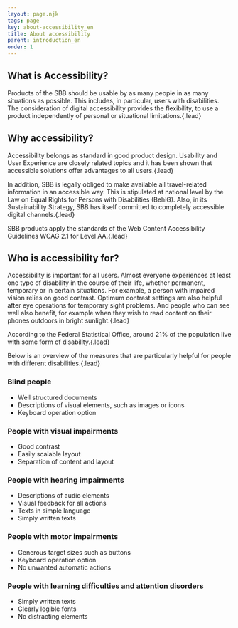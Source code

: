 ```yaml
---
layout: page.njk
tags: page
key: about-accessibility_en
title: About accessibility
parent: introduction_en
order: 1
---
```


## What is Accessibility?
Products of the SBB should be usable by as many people in as many situations as possible. This includes, in particular, users with disabilities. The consideration of digital accessibility provides the flexibility, to use a product independently of personal or situational limitations.{.lead}

## Why accessibility?
Accessibility belongs as standard in good product design. Usability and User Experience are closely related topics and it has been shown that accessible solutions offer advantages to all users.{.lead}

In addition, SBB is legally obliged to make available all travel-related information in an accessible way. This is stipulated at national level by the <sbb-link variant="inline" type="button" href="https://de.wikipedia.org/wiki/Behindertengleichstellungsgesetz">Law on Equal Rights for Persons with Disabilities</sbb-link> (BehiG). Also, in its  <sbb-link variant="inline" type="button" href="https://company.sbb.ch/en/the-company/responsibility-society-environment/sustainability/commitment-sustainability.html">Sustainability Strategy</sbb-link>, SBB has itself committed to completely accessible digital channels.{.lead}

SBB products apply the standards of the Web Content Accessibility Guidelines  <sbb-link variant="inline" type="button" href="https://www.w3.org/TR/WCAG21">WCAG 2.1</sbb-link> for Level AA.{.lead}

## Who is accessibility for?
Accessibility is important for all users. Almost everyone experiences at least one type of disability in the course of their life, whether permanent, temporary or in certain situations. For example, a person with impaired vision relies on good contrast. Optimum contrast settings are also helpful after eye operations for temporary sight problems. And people who can see well also benefit, for example when they wish to read content on their phones outdoors in bright sunlight.{.lead}

According to the Federal Statistical Office, around <sbb-link variant="inline" type="button" href="https://www.bfs.admin.ch/bfs/en/home/statistics/economic-social-situation-population/equality-people-disabilities/disabilities.html">21% of the population</sbb-link> live with some form of disability.{.lead}

Below is an overview of the measures that are particularly helpful for people with different disabilities.{.lead}

### Blind people
* Well structured documents
* Descriptions of visual elements, such as images or icons
* Keyboard operation option 

### People with visual impairments
* Good contrast
* Easily scalable layout
* Separation of content and layout

### People with hearing impairments
* Descriptions of audio elements
* Visual feedback for all actions
* Texts in simple language
* Simply written texts

### People with motor impairments
* Generous target sizes such as buttons
* Keyboard operation option
* No unwanted automatic actions

### People with learning difficulties and attention disorders
* Simply written texts
* Clearly legible fonts
* No distracting elements



